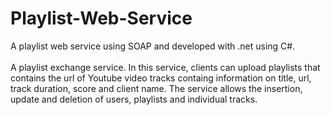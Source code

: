 # Playlist-Web-Service<br>
A playlist web service using SOAP and developed with .net using C#.<br><br>
A playlist exchange service. In this service, clients can upload playlists that contains the url of Youtube video tracks containg 
information on title, url, track duration, score and client name. The service allows the insertion, update and deletion of users, playlists
and individual tracks.

